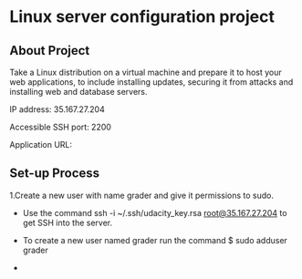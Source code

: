 # Linux server configuration project

## About Project

Take a Linux distribution on a virtual machine and prepare it to host your web applications, to include installing updates, securing it from attacks and installing web and database servers.

IP address: 35.167.27.204

Accessible SSH port: 2200

Application URL: 

## Set-up Process

1.Create a new user with name grader and give it permissions to sudo.

* Use the command ssh -i ~/.ssh/udacity_key.rsa root@35.167.27.204 to get SSH into the server.

* To create a new user named grader run the command $ sudo adduser grader

*
